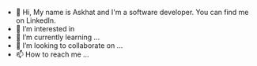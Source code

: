 - 👋 Hi, My name is Askhat and I'm a software developer. You can find me on LinkedIn.
- 👀 I’m interested in 
- 🌱 I’m currently learning ...
- 💞️ I’m looking to collaborate on ...
- 📫 How to reach me ...

<!---
dendybug/dendybug is a ✨ special ✨ repository because its `README.md` (this file) appears on your GitHub profile.
You can click the Preview link to take a look at your changes.
--->
